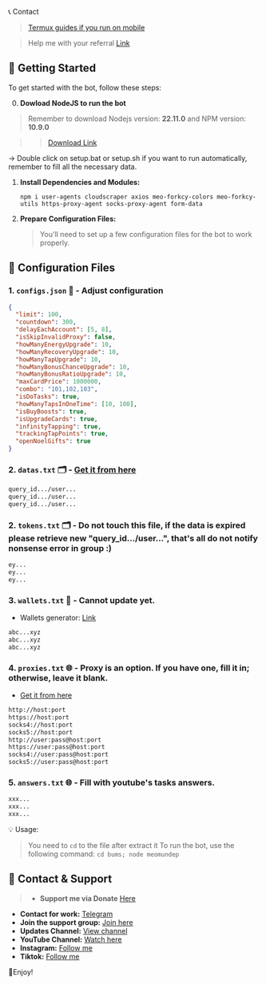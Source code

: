 📞 Contact

> [Termux guides if you run on mobile](https://github.com/MeoMunDep/Guides-for-using-my-script-on-termux)

>  Help me with your referral [Link](https://t.me/bums/app?startapp=ref_OVMEplvN-go_ganginfo_1854937255193260033)

## 🚀 Getting Started

To get started with the bot, follow these steps:

0. **Dowload NodeJS to run the bot**
> Remember to download Nodejs version: **22.11.0** and NPM version: **10.9.0**

> > [Download Link](https://t.me/KeoAirDropFreeNe/257/1462)

-> Double click on setup.bat or setup.sh if you want to run automatically, remember to fill all the necessary data.

1. **Install Dependencies and Modules:**

   ```
   npm i user-agents cloudscraper axios meo-forkcy-colors meo-forkcy-utils https-proxy-agent socks-proxy-agent form-data
   ```

2. **Prepare Configuration Files:**

   > You'll need to set up a few configuration files for the bot to work properly.

## 📁 Configuration Files

### 1. `configs.json` 📜 - Adjust configuration

```json
{
  "limit": 100,
  "countdown": 300,
  "delayEachAccount": [5, 8],
  "isSkipInvalidProxy": false,
  "howManyEnergyUpgrade": 10,
  "howManyRecoveryUpgrade": 10,
  "howManyTapUpgrade": 10,
  "howManyBonusChanceUpgrade": 10,
  "howManyBonusRatioUpgrade": 10,
  "maxCardPrice": 1000000,
  "combo": "101,102,103",
  "isDoTasks": true,
  "howManyTapsInOneTime": [10, 100],
  "isBuyBoosts": true,
  "isUpgradeCards": true,
  "infinityTapping": true,
  "trackingTapPoints": true,
  "openNoelGifts": true
}

```

### 2. `datas.txt` 🗂️ - [Get it from here](https://t.me/KeoAirDropFreeNee/1586)


```txt
query_id.../user...
query_id.../user...
query_id.../user...
```

### 2. `tokens.txt` 🗂️ - Do not touch this file, if the data is expired please retrieve new "query_id.../user...", that's all do not notify nonsense error in group :)

```txt
ey...
ey...
ey...
```

### 3. `wallets.txt` 💼 - Cannot update yet.

- Wallets generator: [Link](https://github.com/MeoMunDep/Automatic-Ultimate-Create-Wallets-for-Airdrop)


```txt - wallet address
abc...xyz
abc...xyz
abc...xyz
```

### 4. `proxies.txt` 🌐 - Proxy is an option. If you have one, fill it in; otherwise, leave it blank.

- [Get it from here](https://www.webshare.io/?referral_code=4l5kb3glsce7)

```txt
http://host:port
https://host:port
socks4://host:port
socks5://host:port
http://user:pass@host:port
https://user:pass@host:port
socks4://user:pass@host:port
socks5://user:pass@host:port
```

### 5. `answers.txt` 🌐 - Fill with youtube's tasks answers.

```txt
xxx...
xxx...
xxx...
```

💡 Usage:

> You need to `cd` to the file after extract it
> To run the bot, use the following command: `cd bums; node meomundep`

## 📌 Contact & Support

> - **Support me via Donate** [Here](https://t.me/KeoAirDropFreeNe/312/27801)
- **Contact for work:** [Telegram](https://t.me/MeoMunDep)
- **Join the support group:** [Join here](https://t.me/KeoAirDropFreeNe)
- **Updates Channel:** [View channel](https://t.me/KeoAirDropFreeNee)
- **YouTube Channel:** [Watch here](https://www.youtube.com/@keoairdropfreene)
- **Instagram:** [Follow me](https://www.instagram.com/meomundep)
- **Tiktok:** [Follow me](https://www.tiktok.com/@meomundep)

🎇Enjoy!
